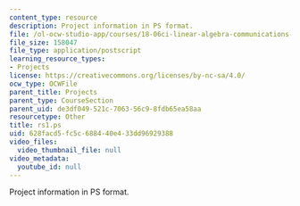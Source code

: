 ```yaml
---
content_type: resource
description: Project information in PS format.
file: /ol-ocw-studio-app/courses/18-06ci-linear-algebra-communications-intensive-spring-2004/628facd5fc5c688440e433dd96929388_rs1.ps
file_size: 158047
file_type: application/postscript
learning_resource_types:
- Projects
license: https://creativecommons.org/licenses/by-nc-sa/4.0/
ocw_type: OCWFile
parent_title: Projects
parent_type: CourseSection
parent_uid: de3df049-521c-7063-56c9-8fdb65ea58aa
resourcetype: Other
title: rs1.ps
uid: 628facd5-fc5c-6884-40e4-33dd96929388
video_files:
  video_thumbnail_file: null
video_metadata:
  youtube_id: null
---
```

Project information in PS format.